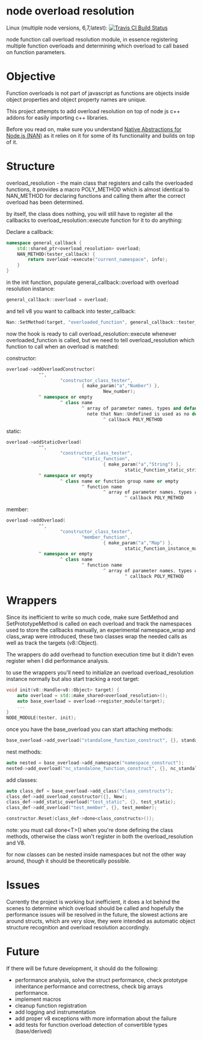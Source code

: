 # node overload resolution


Linux (multiple node versions, 6,7,latest): [![Travis CI Build Status](https://api.travis-ci.org/drorgl/node-overload-resolution.svg)](https://travis-ci.org/drorgl/node-overload-resolution)

node function call overload resolution module, in essence registering multiple function overloads and determining which overload to call based on function parameters.

# Objective

Function overloads is not part of javascript as functions are objects inside object properties and object property names are unique.

This project attempts to add overload resolution on top of node js c++ addons for easily importing c++ libraries.

Before you read on, make sure you understand [Native Abstractions for Node.js (NAN)](https://github.com/nodejs/nan)  as it relies on it for some of its functionality and builds on top of it.

# Structure 
overload_resolution - the main class that registers and calls the overloaded functions, it provides a macro POLY_METHOD which is almost identical to NAN_METHOD for declaring functions and calling them after the correct overload has been determined.

by itself, the class does nothing, you will still have to register all the callbacks to overload_resolution::execute function for it to do anything:

Declare a callback:
```c++
namespace general_callback {
	std::shared_ptr<overload_resolution> overload;
	NAN_METHOD(tester_callback) {
		return overload->execute("current_namespace", info);
	}
}
```

in the init function, populate general_callback::overload with overload resolution instance:
```c++
general_callback::overload = overload;
```
and tell v8 you want to callback into tester_callback:
```c++
Nan::SetMethod(target, "overloaded_function", general_callback::tester_callback);
```

now the hook is ready to call overload_resolution::execute whenever overloaded_function is called, but we need to tell overload_resolution which function to call when an overload is matched:

constructor:
```c++
overload->addOverloadConstructor(
			"", 
					"constructor_class_tester", 
							{ make_param("a","Number") }, 
									New_number);
			^ namespace or empty
					^ class name 
							^ array of parameter names, types and default values
							  note that Nan::Undefined is used as no default
									^ callback POLY_METHOD
```
static:
```c++
overload->addStaticOverload(
			"", 
					"constructor_class_tester", 
							"static_function", 
									{ make_param("a","String") }, 
											static_function_static_string);
			^ namespace or empty
					^ class name or function group name or empty
							^ function name
									^ array of parameter names, types and default values
											^ callback POLY_METHOD
```
member:
```c++
overload->addOverload(
			"", 
					"constructor_class_tester", 
							"member_function", 
									{ make_param("a","Map") }, 
											static_function_instance_map);
			^ namespace or empty
					^ class name
							^ function name
									^ array of parameter names, types and default values
											^ callback POLY_METHOD
```


# Wrappers
Since its inefficient to write so much code, make sure SetMethod and SetPrototypeMethod is called on each overload and track the namespaces used to store the callbacks manually, an experimental namespace_wrap and class_wrap were introduced, these two classes wrap the needed calls as well as track the targets (v8::Object).

The wrappers do add overhead to function execution time but it didn't even register when I did performance analysis.

to use the wrappers you'll need to initialize an overload overload_resolution instance normally but also start tracking a root target:
```C++
void init(v8::Handle<v8::Object> target) {
	auto overload = std::make_shared<overload_resolution>();
	auto base_overload = overload->register_module(target);
    ...
}
NODE_MODULE(tester, init);
```

once you have the base_overload you can start attaching methods:
```C++
base_overload->add_overload("standalone_function_construct", {}, standalone_function_construct);
```
nest methods:
```C++
auto nested = base_overload->add_namespace("namespace_construct");
nested->add_overload("nc_standalone_function_construct", {}, nc_standalone_function_construct_nc);
```
add classes:
```C++
auto class_def = base_overload->add_class("class_constructs");
class_def->add_overload_constructor({}, New);
class_def->add_static_overload("test_static", {}, test_static);
class_def->add_overload("test_member", {}, test_member);

constructor.Reset(class_def->done<class_constructs>());
```
note: you must call done\<T\>() when you're done defining the class methods, otherwise the class won't register in both the overload_resolution and V8.

for now classes can be nested inside namespaces but not the other way around, though it should be theoretically possible.

# Issues
Currently the project is working but inefficient, it does a lot behind the scenes to determine which overload should be called and hopefully the performance issues will be resolved in the future, the slowest actions are around structs, which are very slow, they were intended as automatic object structure recognition and overload resolution accordingly.

# Future
If there will be future development, it should do the following:
- performance analysis, solve the struct performance, check prototype inheritance performance and correctness, check big arrays performance.
- implement macros
- cleanup function registration
- add logging and instrumentation
- add proper v8 exceptions with more information about the failure
- add tests for function overload detection of convertible types (base/derived)
